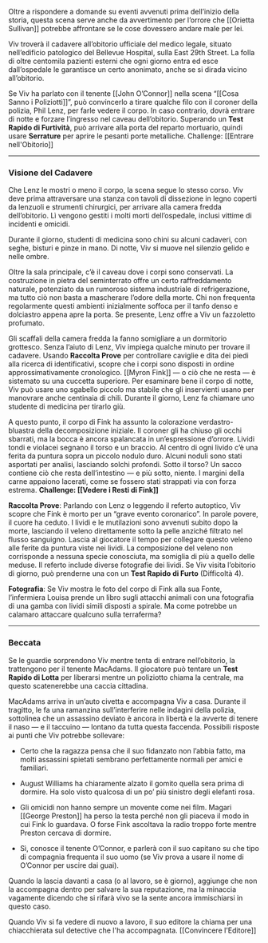 Oltre a rispondere a domande su eventi avvenuti prima dell’inizio della storia, questa scena serve anche da avvertimento per l’orrore che [[Orietta Sullivan]] potrebbe affrontare se le cose dovessero andare male per lei.

Viv troverà il cadavere all’obitorio ufficiale del medico legale, situato nell’edificio patologico del Bellevue Hospital, sulla East 29th Street. La folla di oltre centomila pazienti esterni che ogni giorno entra ed esce dall’ospedale le garantisce un certo anonimato, anche se si dirada vicino all’obitorio.

Se Viv ha parlato con il tenente [[John O’Connor]] nella scena “[[Cosa Sanno i Poliziotti]]”, può convincerlo a tirare qualche filo con il coroner della polizia, Phil Lenz, per farle vedere il corpo. In caso contrario, dovrà entrare di notte e forzare l’ingresso nel caveau dell’obitorio. Superando un **Test Rapido di Furtività**, può arrivare alla porta del reparto mortuario, quindi usare **Serrature** per aprire le pesanti porte metalliche. Challenge: [[Entrare nell'Obitorio]]

---

### Visione del Cadavere

Che Lenz le mostri o meno il corpo, la scena segue lo stesso corso. Viv deve prima attraversare una stanza con tavoli di dissezione in legno coperti da lenzuoli e strumenti chirurgici, per arrivare alla camera fredda dell’obitorio. Lì vengono gestiti i molti morti dell’ospedale, inclusi vittime di incidenti e omicidi.

Durante il giorno, studenti di medicina sono chini su alcuni cadaveri, con seghe, bisturi e pinze in mano. Di notte, Viv si muove nel silenzio gelido e nelle ombre.

Oltre la sala principale, c’è il caveau dove i corpi sono conservati. La costruzione in pietra del seminterrato offre un certo raffreddamento naturale, potenziato da un rumoroso sistema industriale di refrigerazione, ma tutto ciò non basta a mascherare l’odore della morte. Chi non frequenta regolarmente questi ambienti inizialmente soffoca per il tanfo denso e dolciastro appena apre la porta. Se presente, Lenz offre a Viv un fazzoletto profumato.

Gli scaffali della camera fredda la fanno somigliare a un dormitorio grottesco. Senza l’aiuto di Lenz, Viv impiega qualche minuto per trovare il cadavere. Usando **Raccolta Prove** per controllare caviglie e dita dei piedi alla ricerca di identificativi, scopre che i corpi sono disposti in ordine approssimativamente cronologico. [[Myron Fink]] — o ciò che ne resta — è sistemato su una cuccetta superiore. Per esaminare bene il corpo di notte, Viv può usare uno sgabello piccolo ma stabile che gli inservienti usano per manovrare anche centinaia di chili. Durante il giorno, Lenz fa chiamare uno studente di medicina per tirarlo giù.

A questo punto, il corpo di Fink ha assunto la colorazione verdastro-bluastra della decomposizione iniziale. Il coroner gli ha chiuso gli occhi sbarrati, ma la bocca è ancora spalancata in un’espressione d’orrore. Lividi tondi e violacei segnano il torso e un braccio. Al centro di ogni livido c’è una ferita da puntura sopra un piccolo nodulo duro. Alcuni noduli sono stati asportati per analisi, lasciando solchi profondi. Sotto il torso? Un sacco contiene ciò che resta dell’intestino — e più sotto, niente. I margini della carne appaiono lacerati, come se fossero stati strappati via con forza estrema. **Challenge: [[Vedere i Resti di Fink]]**

**Raccolta Prove**: Parlando con Lenz o leggendo il referto autoptico, Viv scopre che Fink è morto per un “grave evento coronarico”. In parole povere, il cuore ha ceduto. I lividi e le mutilazioni sono avvenuti subito dopo la morte, lasciando il veleno direttamente sotto la pelle anziché filtrato nel flusso sanguigno. Lascia al giocatore il tempo per collegare questo veleno alle ferite da puntura viste nei lividi. La composizione del veleno non corrisponde a nessuna specie conosciuta, ma somiglia di più a quello delle meduse. Il referto include diverse fotografie dei lividi. Se Viv visita l’obitorio di giorno, può prenderne una con un **Test Rapido di Furto** (Difficoltà 4).

**Fotografia**: Se Viv mostra le foto del corpo di Fink alla sua Fonte, l’infermiera Louisa prende un libro sugli attacchi animali con una fotografia di una gamba con lividi simili disposti a spirale. Ma come potrebbe un calamaro attaccare qualcuno sulla terraferma?

---

### Beccata

Se le guardie sorprendono Viv mentre tenta di entrare nell’obitorio, la trattengono per il tenente MacAdams. Il giocatore può tentare un **Test Rapido di Lotta** per liberarsi mentre un poliziotto chiama la centrale, ma questo scatenerebbe una caccia cittadina.

MacAdams arriva in un’auto civetta e accompagna Viv a casa. Durante il tragitto, le fa una ramanzina sull’interferire nelle indagini della polizia, sottolinea che un assassino deviato è ancora in libertà e la avverte di tenere il naso — e il taccuino — lontano da tutta questa faccenda. Possibili risposte ai punti che Viv potrebbe sollevare:

- Certo che la ragazza pensa che il suo fidanzato non l’abbia fatto, ma molti assassini spietati sembrano perfettamente normali per amici e familiari.
    
- August Williams ha chiaramente alzato il gomito quella sera prima di dormire. Ha solo visto qualcosa di un po’ più sinistro degli elefanti rosa.
    
- Gli omicidi non hanno sempre un movente come nei film. Magari [[George Preston]] ha perso la testa perché non gli piaceva il modo in cui Fink lo guardava. O forse Fink ascoltava la radio troppo forte mentre Preston cercava di dormire.
    
- Sì, conosce il tenente O’Connor, e parlerà con il suo capitano su che tipo di compagnia frequenta il suo uomo (se Viv prova a usare il nome di O’Connor per uscire dai guai).
    

Quando la lascia davanti a casa (o al lavoro, se è giorno), aggiunge che non la accompagna dentro per salvare la sua reputazione, ma la minaccia vagamente dicendo che si rifarà vivo se la sente ancora immischiarsi in questo caso.

Quando Viv si fa vedere di nuovo a lavoro, il suo editore la chiama per una chiacchierata sul detective che l'ha accompagnata. [[Convincere l'Editore]]
